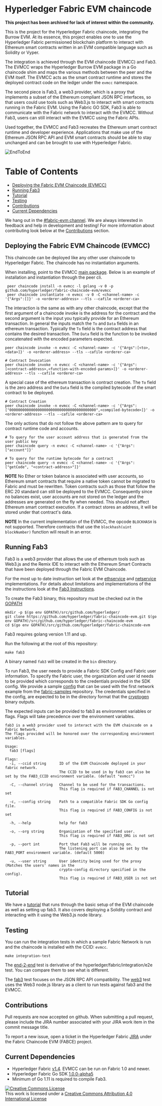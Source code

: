 # Hyperledger Fabric EVM chaincode

**This project has been archived for lack of interest within the community.**

This is the project for the Hyperledger Fabric chaincode, integrating the
Burrow EVM. At its essence, this project enables one to use the Hyperledger
Fabric permissioned blockchain platform to interact with Ethereum smart
contracts written in an EVM compatible language such as Solidity or Vyper.

The integration is achieved through the EVM chaincode (EVMCC) and Fab3. The
EVMCC wraps the Hyperledger Burrow EVM package in a Go chaincode shim and maps
the various methods between the peer and the EVM itself. The EVMCC acts as the
smart contract runtime and stores the deployed contract code on the ledger under
the `evmcc` namespace.

The second piece is Fab3, a web3 provider, which is a proxy that implements a
subset of the Ethereum compliant JSON RPC interfaces, so that users could use
tools such as Web3.js to interact with smart contracts running in the Fabric
EVM. Using the Fabric GO SDK, Fab3 is able to communicate with the Fabric
network to interact with the EVMCC. Without Fab3, users can still interact with
the EVMCC using the Fabric APIs.

Used together, the EVMCC and Fab3 recreates the Ethereum smart contract runtime
and developer experience. Applications that make use of the Ethereum JSON RPC
API and EVM smart contracts should be able to stay unchanged and can be brought
to use with Hyperledger Fabric.

![EndToEnd](EndToEnd.png)

# Table of Contents
- [Deploying the Fabric EVM Chaincode (EVMCC)](#Deploying-the-Fabric-EVM-Chaincode-(EVMCC))
- [Running Fab3](#Running-Fab3)
- [Tutorial](#Tutorial)
- [Testing](#Testing)
- [Contributions](#Contributions)
- [Current Dependencies](#Current-Dependencies)

We hang out in the
[#fabric-evm channel](https://chat.hyperledger.org/channel/fabric-evm). We are
always interested in feedback and help in development and testing! For more
information about contributing look below at the [Contributions](#Contributions)
section.


## Deploying the Fabric EVM Chaincode (EVMCC)

This chaincode can be deployed like any other user chaincode to Hyperledger
Fabric. The chaincode has no instantiation arguments.

When installing, point to the EVMCC [main package](https://github.com/hyperledger/fabric-chaincode-evm/tree/main/evmcc). Below is an example of installation and
instantiation through the peer cli.
```
 peer chaincode install -n evmcc -l golang -v 0 -p github.com/hyperledger/fabric-chaincode-evm/evmcc
 peer chaincode instantiate -n evmcc -v 0 -C <channel-name> -c '{"Args":[]}' -o <orderer-address> --tls --cafile <orderer-ca>
```

The interaction is the same as with any other chaincode, except that
the first argument of a chaincode invoke is the address for the contract and
the second argument is the input you typically provide for an Ethereum
transaction. In general the inputs match the `To` and `Data` fields in an
ethereum transaction. Typically the `To` field is the contract address that
contains the desired transaction. The `Data` field is the function to be invoked
concatenated with the encoded parameters expected.
```
peer chaincode invoke -n evmcc -C <channel-name> -c '{"Args":[<to>,<data>]}' -o <orderer-address> --tls --cafile <orderer-ca>

# Contract Invocation
peer chaincode invoke -n evmcc -C <channel-name> -c '{"Args":[<contract-address>,<function-with-encoded-params>]}' -o <orderer-address> --tls --cafile <orderer-ca>
```
A special case of the ethereum transaction is contract creation. The `To` field
is the zero address and the `Data` field is the compiled bytecode of the smart
contract to be deployed.
```
# Contract Creation
peer chaincode invoke -n evmcc -C <channel-name> -c '{"Args":["0000000000000000000000000000000000000000",<compiled-bytecode>]}' -o <orderer-address> --tls --cafile <orderer-ca>
```

The only actions that do not follow the above pattern are to query for contract
runtime code and accounts.
```
# To query for the user account address that is generated from the user public key
peer chaincode query -n evmcc -C <channel-name> -c '{"Args":["account"]}'

# To query for the runtime bytecode for a contract
peer chaincode query -n evmcc -C <channel-name> -c '{"Args":["getCode", "<contract-address>"]}'
```

**NOTE** No Ether or token balance is associated with user accounts, so Ethereum
smart contracts that require a native token cannot be migrated to Fabric
and must be rewritten. Token contracts such as those that follow the ERC 20 standard
can still be deployed to the EVMCC. Consequently since no balances exist, user
accounts are not stored on the ledger and the addresses are generated on the fly
when needed. This should not affect Ethereum smart contract execution. If a
contract stores an address, it will be stored under that contract's data.

**NOTE** In the current implementation of the EVMCC, the opcode `BLOCKHASH` is
not supported. Therefore contracts that use the `blockhash(uint blockNumber)`
function will result in an error.

## Running Fab3

Fab3 is a web3 provider that allows the use of ethereum tools such as Web3.js
and the Remix IDE to interact with the Ethereum Smart Contracts that have been
deployed through the Fabric EVM Chaincode.

For the most up to date instruction set look at the [ethservice](fab3/ethservice.go)
and [netservice](fab3/netservice.go)
implementations. For details about limitations and implementations of the the
instructions look at the [Fab3 Instructions](Fab3_Instructions.md).

To create the Fab3 binary, this repository must be checked out in the [GOPATH](https://github.com/golang/go/wiki/GOPATH)
```
mkdir -p $(go env GOPATH)/src/github.com/hyperledger/
git clone https://github.com/hyperledger/fabric-chaincode-evm.git $(go env GOPATH)/src/github.com/hyperledger/fabric-chaincode-evm
cd $(go env GOPATH)/src/github.com/hyperledger/fabric-chaincode-evm
```
Fab3 requires golang version 1.11 and up.

Run the following at the root of this repository:
```
make fab3
```
A binary named `fab3` will be created in the `bin` directory.

To run Fab3, the user needs to provide a Fabric SDK Config and Fabric user
information. To specify the Fabric user, the organization and
user id needs to be provided which corresponds to the credentials provided in
the SDK config. We provide a sample [config](examples/first-network-sdk-config.yaml)
that can be used with the first network example from the
[fabric-samples](https://github.com/hyperledger/fabric-samples) repository.
The credentials specified in the config, are expected to be in the directory
format that the [cryptogen](https://hyperledger-fabric.readthedocs.io/en/release-1.4/commands/cryptogen.html)
binary outputs.

The expected inputs can be provided to fab3 as environment variables or flags.
Flags will take precedence over the environment variables.

```
fab3 is a web3 provider used to interact with the EVM chaincode on a Fabric Network.
The flags provided will be honored over the corresponding environment variables.

Usage:
  fab3 [flags]

Flags:
  -i, --ccid string      ID of the EVM Chaincode deployed in your fabric network.
                         The CCID to be used in by fab3 can also be set by the FAB3_CCID environment variable. (default "evmcc")

  -C, --channel string   Channel to be used for the transactions.
                         This flag is required if FAB3_CHANNEL is not set

  -c, --config string    Path to a compatible Fabric SDK Go config file.
                         This flag is required if FAB3_CONFIG is not set

  -h, --help             help for fab3

  -o, --org string       Organization of the specified user.
                         This flag is required if FAB3_ORG is not set

  -p, --port int         Port that Fab3 will be running on.
                         The listening port can also be set by the FAB3_PORT environment variable. (default 5000)

  -u, --user string      User identity being used for the proxy (Matches the users' names in the
                         crypto-config directory specified in the config).
                         This flag is required if FAB3_USER is not set
```

## Tutorial

We have a [tutorial](examples/EVM_Smart_Contracts.md) that runs through the
basic setup of the EVM chaincode as well as setting up fab3. It also covers
deploying a Solidity contract and interacting with it using the Web3.js node library.

## Testing

You can run the integration tests in which a sample Fabric Network is run and the
chaincode is installed with the CCID: `evmcc`.
```
make integration-test
```
The [end-2-end](integration/e2e/e2e_test.go)
test is derivative of the hyperledger/fabric/integration/e2e test. You can
compare them to see what is different.

The [fab3](integration/fab3/fab3_test.go)
test focuses on the JSON RPC API compatibility. The [web3](integration/fab3/web3_e2e_test.js)
test uses the Web3 node.js library as a client to run tests against fab3 and the
EVMCC.

## Contributions
Pull requests are now accepted on github. When submitting a pull request, please
include the JIRA number associated with your JIRA work item in the commit
message title.

To report a new issue, open a ticket in the Hyperledger Fabric [JIRA](https://jira.hyperledger.org/projects/FABCE/issues)
under the Fabric Chaincode EVM (FABCE) project.

## Current Dependencies
- Hyperledger Fabric [v1.4](https://github.com/hyperledger/fabric/releases/tag/v1.4.0). EVMCC can be run on Fabric 1.0 and newer.
- Hyperledger Fabric Go SDK [1.0.0-alpha5](https://github.com/hyperledger/fabric-sdk-go/releases/tag/v1.0.0-alpha5)
- Minimum of Go 1.11 is required to compile Fab3.

[![Creative Commons License](https://i.creativecommons.org/l/by/4.0/88x31.png)](http://creativecommons.org/licenses/by/4.0/)<br>
This work is licensed under a [Creative Commons Attribution 4.0 International License](http://creativecommons.org/licenses/by/4.0/)
